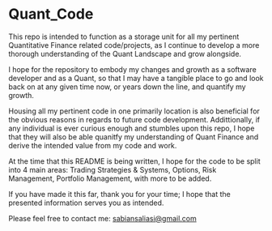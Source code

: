 # Quant_Code

This repo is intended to function as a storage unit for all my pertinent Quantitative Finance related code/projects, as I continue to develop a more thorough understanding of the Quant Landscape and grow alongside. 

I hope for the repository to embody my changes and growth as a software developer and as a Quant, so that I may have a tangible place to go and look back on at any given time now, or years down the line, and quantify my growth. 

Housing all my pertinent code in one primarily location is also beneficial for the obvious reasons in regards to future code development. Addittionally, if any individual is ever curious enough and stumbles upon this repo, I hope that they will also be able quanitfy my understanding of Quant Finance and derive the intended value from my code and work. 

At the time that this README is being written, I hope for the code to be split into 4 main areas: Trading Strategies & Systems, Options, Risk Management, Portfolio Management, with more to be added.

If you have made it this far, thank you for your time; I hope that the presented information serves you as intended.

Please feel free to contact me: sabiansaliasi@gmail.com
